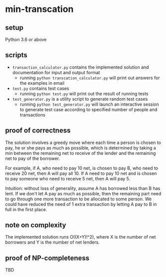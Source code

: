 # min-transcation

## setup
Python 3.6 or above

## scripts
* `transaction_calculator.py` contains the implemented solution and documentation for input and output format
	* running `python transcation_calculator.py` will print out answers for the examples in email
* `test.py` contains test cases
	* running `python test.py` will print out the result of running tests
* `test_generator.py` is a utility script to generate random test cases
	* running `python test_generator.py` will launch an interactive session to generate test case according to specified number of people and transactions

## proof of correctness
The solution involves a greedy move where each time a person is chosen to pay, he or she pays as much as possible, which is determined by taking a min between the remaining net to receive of the lender and the remaining net to pay of the borrower. 

For example, if A, who need to pay 10 net, is chosen to pay B, who need to receive 20 net, then A will pay all 10. If A need to pay 10 net and is chosen to pay someone who need to receive 5 net, then A will pay 5.

Intuition: without loss of generality, assume A has borrowed less than B has lent. If we don't let A pay as much as possible, then the remaining part need to go through one more transaction to be allocated to some person. We could have reduced the need of 1 extra transaction by letting A pay to B in full in the first place.

## note on complexity
The implemented solution runs O((X+Y)!^2), where X is the number of net borrowers and Y is the number of net lenders.

## proof of NP-completeness
TBD
